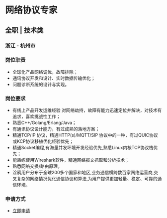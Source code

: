 
# 网络协议专家
## 全职  |  技术类
### 浙江 - 杭州市

### 岗位职责
- 全球化产品网络调优，故障排除；
- 通讯协议开发和设计、实时数据传输优化；
- 问题诊断系统的设计与实现。
### 岗位要求
- 有线上产品开发运维经验 对网络劫持，故障有能力迅速定位并解决，对技术有追求，喜欢挑战性工作；
- 熟悉C++/Golang/Erlang/Java；
- 有通讯协议设计能力，有过成熟的落地方案；
- 精通TCP/IP 协议，精通HTTP(s)/MQTT/SIP 协议中的一种，有过QUIC协议或KCP协议移植优化经验优先；
- 精通Socket编程,有海量并发坏境开发经验优先,熟悉Linux内核TCP协议栈优先；
- 能熟练使用Wireshark软件，精通网络报文抓取和分析技术；
- 熟悉网络交换/路由原理。
- 涂鸦用户分布于全球200多个国家和地区,业务通信横跨数百家网络运营商,交叉复杂的网络情况优化通信协议和算法,为用户提供更加轻量、稳定、可靠的通信环境。
### 申请方式
- <a href="mailto:hr@tuya.com?subject=求职简历-网络协议专家-来自GitHub">立即申请</a>